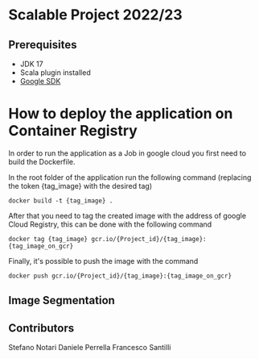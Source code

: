 # Scalable Project 2022/23

## Prerequisites

* JDK 17
* Scala plugin installed
* [Google SDK](https://cloud.google.com/sdk/docs/install)

# How to deploy the application on Container Registry

In order to run the application as a Job in google cloud you first need to build the Dockerfile.

In the root folder of the application run the following command (replacing the token {tag_image} with the desired tag)

```docker build -t {tag_image} .```

After that you need to tag the created image with the address of google Cloud Registry, this can be done with the following command

```docker tag {tag_image} gcr.io/{Project_id}/{tag_image}:{tag_image_on_gcr}```

Finally, it's possible to push the image with the command

```docker push gcr.io/{Project_id}/{tag_image}:{tag_image_on_gcr}```

## Image Segmentation

## Contributors

Stefano Notari
Daniele Perrella
Francesco Santilli